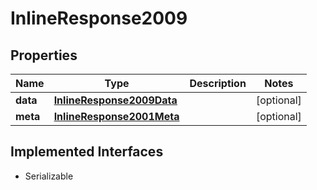 

# InlineResponse2009


## Properties

Name | Type | Description | Notes
------------ | ------------- | ------------- | -------------
**data** | [**InlineResponse2009Data**](InlineResponse2009Data.md) |  |  [optional]
**meta** | [**InlineResponse2001Meta**](InlineResponse2001Meta.md) |  |  [optional]


## Implemented Interfaces

* Serializable



